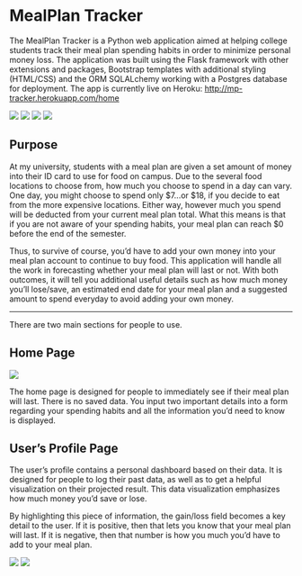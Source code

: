 # MealPlan Tracker

The MealPlan Tracker is a Python web application aimed at helping college students track their meal plan spending habits in order to minimize personal money loss. The application was built using the Flask framework with other extensions and packages, Bootstrap templates with additional styling (HTML/CSS) and the ORM SQLALchemy working with a Postgres database for deployment. The app is currently live on Heroku: http://mp-tracker.herokuapp.com/home

<img src="https://i.imgur.com/a8kAjmm.png">
<img src="https://i.imgur.com/LwK2HZZ.png">
<img src="https://i.imgur.com/5o2cs25.png">
<img src="https://i.imgur.com/MvPBUBg.png">

## Purpose

At my university, students with a meal plan are given a set amount of money into their ID card to use for food on campus. Due to the several food locations to choose from, how much you choose to spend in a day can vary. One day, you might choose to spend only $7...or $18, if you decide to eat from the more expensive locations. Either way, however much you spend will be deducted from your current meal plan total. What this means is that if you are not aware of your spending habits, your meal plan can reach $0 before the end of the semester. 

Thus, to survive of course, you’d have to add your own money into your meal plan account to continue to buy food. This application will handle all the work in forecasting whether your meal plan will last or not. With both outcomes, it will tell you additional useful details such as how much money you’ll lose/save, an estimated end date for your meal plan and a suggested amount to spend everyday to avoid adding your own money.

___

There are two main sections for people to use.

## Home Page

<img src="https://i.imgur.com/7hwXg0F.png">

The home page is designed for people to immediately see if their meal plan will last. There is no saved data. You input two important details into a form regarding your spending habits and all the information you’d need to know is displayed.

## User’s Profile Page

The user’s profile contains a personal dashboard based on their data. It is designed for people to log their past data, as well as to get a helpful visualization on their projected result. This data visualization emphasizes how much money you’d save or lose.

By highlighting this piece of information, the gain/loss field becomes a key detail to the user. If it is positive, then that lets you know that your meal plan will last. If it is negative, then that number is how you much you’d have to add to your meal plan.

<img src="https://i.imgur.com/Edu25sj.png">
<img src="https://i.imgur.com/edP03Ti.png">

